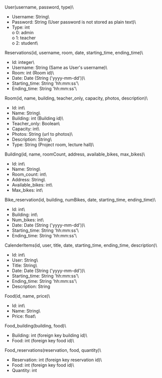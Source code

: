 User(username, password, type)\
-  Username: String\
-  Password: String (User password is not stored as plain text)\
-  Type: int\
o  0: admin\
o  1: teacher\
o  2: student\

Reservations(id, username, room, date, starting_time, ending_time)\
-  Id: integer\
-  Username: String (Same as User's username)\
-  Room: int (Room id)\
-  Date: Date (String ('yyyy-mm-dd'))\
-  Starting_time: String 'hh:mm:ss'\
-  Ending_time: String 'hh:mm:ss'\

Room(id, name, building, teacher_only, capacity, photos, description)\
-  Id: int\
-  Name: String\
-  Building: int (Building id)\
-  Teacher_only: Boolean\
-  Capacity: int\
-  Photos: String (url to photos)\
-  Description: String\
-  Type: String (Project room, lecture hall)\

Building(id, name, roomCount, address, available_bikes, max_bikes)\
-  Id: int\
-  Name: String\
-  Room_count: int\
-  Address: String\
-  Available_bikes: int\
-  Max_bikes: int\

Bike_reservation(id, building, numBikes, date, starting_time, ending_time)\
-  Id: int\
-  Building: int\
-  Num_bikes: int\
-  Date: Date (String ('yyyy-mm-dd'))\
-  Starting_time: String 'hh:mm:ss'\
-  Ending_time: String 'hh:mm:ss'\

CalenderItems(id, user, title, date, starting_time, ending_time, description)\
-  Id: int\
-  User: String\
-  Title: String\
-  Date: Date (String ('yyyy-mm-dd'))\
-  Starting_time: String 'hh:mm:ss'\
-  Ending_time: String 'hh:mm:ss'\
-  Description: String

Food(id, name, price)\
-  Id: int\
-  Name: String\
-  Price: float\

Food_building(building, food)\
-  Building: int (foreign key building id)\
-  Food: int (foreign key food id)\

Food_reservations(reservation, food, quantity)\
-  Reservation: int (foreign key reservation id)\
-  Food: int (foreign key food id)\
-  Quantity: int